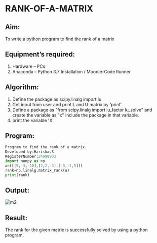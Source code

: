 # RANK-OF-A-MATRIX
## Aim:
To write a python program to find the rank of a matrix
## Equipment’s required:
1. 	Hardware – PCs
2. 	Anaconda – Python 3.7 Installation / Moodle-Code Runner
## Algorithm:
1. Define the package as scipy.linalg import lu.
2. Get input from user and print L and U matrix by 'print'
3. Define a package as "from scipy.linalg import lu_factor lu_solve" and create the
variable as "x" include the package in that variable.
4. print the variable 'X' 
## Program:
```python
Program to find the rank of a matrix.
Developed by:Harisha.S
RegisterNumber:24900903   
import numpy as np
a=([[5,-3,-10],[2,2,-3],[-3,-1,5]])
rank=np.linalg.matrix_rank(a)
print(rank)
```
## Output:
![m2](https://github.com/user-attachments/assets/89cd16d7-9acd-4497-a4ee-f9770ddca558)

## Result:
 The rank for the given matrix is successfully solved by  using a python program.

